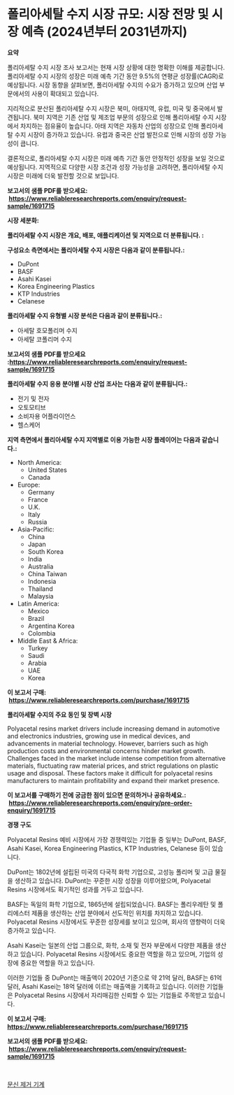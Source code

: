 <p><h1>폴리아세탈 수지 시장 규모: 시장 전망 및 시장 예측 (2024년부터 2031년까지)</h1></p><p><strong>요약</strong></p>
<p><p>폴리아세탈 수지 시장 조사 보고서는 현재 시장 상황에 대한 명확한 이해를 제공합니다. 폴리아세탈 수지 시장의 성장은 미래 예측 기간 동안 9.5%의 연평균 성장률(CAGR)로 예상됩니다. 시장 동향을 살펴보면, 폴리아세탈 수지의 수요가 증가하고 있으며 산업 부문에서의 사용이 확대되고 있습니다.</p><p>지리적으로 분산된 폴리아세탈 수지 시장은 북미, 아태지역, 유럽, 미국 및 중국에서 발견됩니다. 북미 지역은 기존 산업 및 제조업 부문의 성장으로 인해 폴리아세탈 수지 시장에서 차지하는 점유율이 높습니다. 아태 지역은 자동차 산업의 성장으로 인해 폴리아세탈 수지 시장이 증가하고 있습니다. 유럽과 중국은 산업 발전으로 인해 시장의 성장 가능성이 큽니다.</p><p>결론적으로, 폴리아세탈 수지 시장은 미래 예측 기간 동안 안정적인 성장을 보일 것으로 예상됩니다. 지역적으로 다양한 시장 조건과 성장 가능성을 고려하면, 폴리아세탈 수지 시장은 미래에 더욱 발전할 것으로 보입니다.</p></p>
<p><strong>보고서의 샘플 PDF를 받으세요: &nbsp;<a href="https://www.reliableresearchreports.com/enquiry/request-sample/1691715">https://www.reliableresearchreports.com/enquiry/request-sample/1691715</a></strong></p>
<p><strong>시장 세분화:</strong></p>
<p><strong> 폴리아세탈 수지 시장은 개요, 배포, 애플리케이션 및 지역으로 더 분류됩니다. :</strong></p>
<p><strong>구성요소 측면에서는 폴리아세탈 수지 시장은 다음과 같이 분류됩니다.:</strong></p>
<p><ul><li>DuPont</li><li>BASF</li><li>Asahi Kasei</li><li>Korea Engineering Plastics</li><li>KTP Industries</li><li>Celanese</li></ul></p>
<p><strong> 폴리아세탈 수지 유형별 시장 분석은 다음과 같이 분류됩니다.:</strong></p>
<p><ul><li>아세탈 호모폴리머 수지</li><li>아세탈 코폴리머 수지</li></ul></p>
<p><strong>보고서의 샘플 PDF를 받으세요 :<a href="https://www.reliableresearchreports.com/enquiry/request-sample/1691715">https://www.reliableresearchreports.com/enquiry/request-sample/1691715</a></strong></p>
<p><strong> 폴리아세탈 수지 응용 분야별 시장 산업 조사는 다음과 같이 분류됩니다.:</strong></p>
<p><ul><li>전기 및 전자</li><li>오토모티브</li><li>소비자용 어플라이언스</li><li>헬스케어</li></ul></p>
<p><strong>지역 측면에서 폴리아세탈 수지 지역별로 이용 가능한 시장 플레이어는 다음과 같습니다.:</strong></p>
<p><ul>
    <li>
        North America:
        <ul>
            <li>United States</li>
            <li>Canada</li>
        </ul>
    </li>
    <li>
        Europe:
        <ul>
            <li>Germany</li>
            <li>France</li>
            <li>U.K.</li>
            <li>Italy</li>
            <li>Russia</li>
        </ul>
    </li>
    <li>
        Asia-Pacific:
        <ul>
            <li>China</li>
            <li>Japan</li>
            <li>South Korea</li>
            <li>India</li>
            <li>Australia</li>
            <li>China Taiwan</li>
            <li>Indonesia</li>
            <li>Thailand</li>
            <li>Malaysia</li>
        </ul>
    </li>
    <li>
        Latin America:
        <ul>
            <li>Mexico</li>
            <li>Brazil</li>
            <li>Argentina Korea</li>
            <li>Colombia</li>
        </ul>
    </li>
    <li>
        Middle East & Africa:
        <ul>
            <li>Turkey</li>
            <li>Saudi</li>
            <li>Arabia</li>
            <li>UAE</li>
            <li>Korea</li>
        </ul>
    </li>
    </ul></p>
<p><strong>이 보고서 구매: &nbsp;<a href="https://www.reliableresearchreports.com/purchase/1691715">https://www.reliableresearchreports.com/purchase/1691715</a></strong></p>
<p><strong>폴리아세탈 수지의 주요 동인 및 장벽 시장</strong></p>
<p><p>Polyacetal resins market drivers include increasing demand in automotive and electronics industries, growing use in medical devices, and advancements in material technology. However, barriers such as high production costs and environmental concerns hinder market growth. Challenges faced in the market include intense competition from alternative materials, fluctuating raw material prices, and strict regulations on plastic usage and disposal. These factors make it difficult for polyacetal resins manufacturers to maintain profitability and expand their market presence.</p></p>
<p><strong>이 보고서를 구매하기 전에 궁금한 점이 있으면 문의하거나 공유하세요.: &nbsp;<a href="https://www.reliableresearchreports.com/enquiry/pre-order-enquiry/1691715">https://www.reliableresearchreports.com/enquiry/pre-order-enquiry/1691715</a></strong></p>
<p><strong>경쟁 구도</strong></p>
<p><p>Polyacetal Resins 예비 시장에서 가장 경쟁력있는 기업들 중 일부는 DuPont, BASF, Asahi Kasei, Korea Engineering Plastics, KTP Industries, Celanese 등이 있습니다. </p><p>DuPont는 1802년에 설립된 미국의 다국적 화학 기업으로, 고성능 폴리머 및 고급 물질을 생산하고 있습니다. DuPont는 꾸준한 시장 성장을 이루어왔으며, Polyacetal Resins 시장에서도 획기적인 성과를 거두고 있습니다.</p><p>BASF는 독일의 화학 기업으로, 1865년에 설립되었습니다. BASF는 폴리우레탄 및 폴리에스터 제품을 생산하는 산업 분야에서 선도적인 위치를 차지하고 있습니다. Polyacetal Resins 시장에서도 꾸준한 성장세를 보이고 있으며, 회사의 영향력이 더욱 증가하고 있습니다.</p><p>Asahi Kasei는 일본의 산업 그룹으로, 화학, 소재 및 전자 부문에서 다양한 제품을 생산하고 있습니다. Polyacetal Resins 시장에서도 중요한 역할을 하고 있으며, 기업의 성장에 중요한 역할을 하고 있습니다.</p><p>이러한 기업들 중 DuPont는 매출액이 2020년 기준으로 약 21억 달러, BASF는 61억 달러, Asahi Kasei는 18억 달러에 이르는 매출액을 기록하고 있습니다. 이러한 기업들은 Polyacetal Resins 시장에서 자리매김한 신뢰할 수 있는 기업들로 주목받고 있습니다.</p></p>
<p><strong>이 보고서 구매: &nbsp; <a href="https://www.reliableresearchreports.com/purchase/1691715">https://www.reliableresearchreports.com/purchase/1691715</a></strong></p>
<p><strong>보고서의 샘플 PDF를 받으세요: &nbsp;<a href="https://www.reliableresearchreports.com/enquiry/request-sample/1691715">https://www.reliableresearchreports.com/enquiry/request-sample/1691715</a></strong><strong></strong></p>
<p>&nbsp;</p>
<p><p><a href="https://medium.com/@felipegrrady654556/quot-%ED%83%80%ED%88%AC-%EC%A0%9C%EA%B1%B0-%EA%B8%B0%EA%B3%84-%EC%8B%9C%EC%9E%A5-%EB%8F%99%ED%96%A5-%EB%B0%8F-%EC%8B%9C%EC%9E%A5-%EB%B6%84%EC%84%9D%EC%9D%80-2024-2031-%EA%B8%B0%EA%B0%84%EC%9D%84-%EC%98%88%EC%B8%A1%ED%95%98%EA%B3%A0-%EC%9E%88%EC%8A%B5%EB%8B%88%EB%8B%A4-quot-992d728a5376">문신 제거 기계</a></p></p>